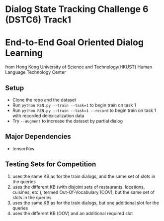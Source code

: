 # Dialog State Tracking Challenge 6 (DSTC6) Track1 
# End-to-End Goal Oriented Dialog Learning
from Hong Kong University of Science and Technology(HKUST) Human Language Technology Center

## Setup
* Clone the repo and the dataset
* Run ```python REN.py --train --task=1``` to begin train on task 1
* Run ```python REN.py --train --task=1 --record``` to begin train on task 1 with recorded delexicalization data 
* Try ```--augment``` to increase the dataset by partial dialog

## Major Dependencies
- tensorflow

## Testing Sets for Competition 
1. uses the same KB as for the train dialogs, and the same set of slots in the queries
2. uses the different KB (with disjoint sets of restaurants, locations, cuisines, etc.), termed Out-Of-Vocabulary (OOV), but the same set of slots in the queries
3. uses the same KB as for the train dialogs, but one additional slot for the queries
4. uses the different KB (OOV) and an additional required slot

